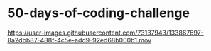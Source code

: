 # 50-days-of-coding-challenge


https://user-images.githubusercontent.com/73137943/133867697-8a2dbb87-488f-4c5e-add9-92ed68b000b1.mov

